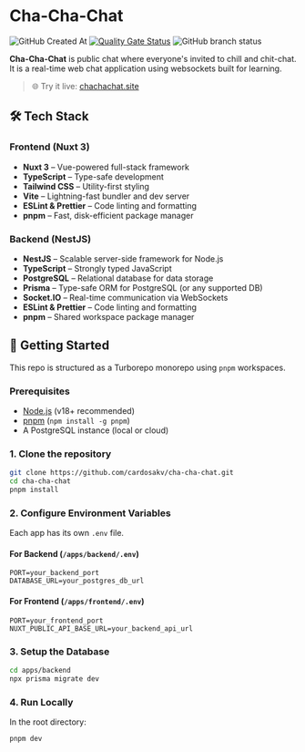 # Cha-Cha-Chat

![GitHub Created At](https://img.shields.io/github/created-at/cardosakv/cha-cha-chat)
[![Quality Gate Status](https://sonarcloud.io/api/project_badges/measure?project=cardosakv_cha-cha-chat&metric=alert_status)](https://sonarcloud.io/summary/new_code?id=cardosakv_cha-cha-chat)
![GitHub branch status](https://img.shields.io/github/checks-status/cardosakv/cha-cha-chat/master)

**Cha-Cha-Chat** is public chat where everyone's invited to chill and chit-chat. It is a real-time web chat application using websockets built for learning.

> 🌐 Try it live: [chachachat.site](https://chachachat.site)

## 🛠️ Tech Stack

### Frontend (Nuxt 3)

- **Nuxt 3** – Vue-powered full-stack framework
- **TypeScript** – Type-safe development
- **Tailwind CSS** – Utility-first styling
- **Vite** – Lightning-fast bundler and dev server
- **ESLint & Prettier** – Code linting and formatting
- **pnpm** – Fast, disk-efficient package manager

### Backend (NestJS)

- **NestJS** – Scalable server-side framework for Node.js
- **TypeScript** – Strongly typed JavaScript
- **PostgreSQL** – Relational database for data storage
- **Prisma** – Type-safe ORM for PostgreSQL (or any supported DB)
- **Socket.IO** – Real-time communication via WebSockets
- **ESLint & Prettier** – Code linting and formatting
- **pnpm** – Shared workspace package manager

## 🚀 Getting Started

This repo is structured as a Turborepo monorepo using `pnpm` workspaces.

### Prerequisites

- [Node.js](https://nodejs.org/en/) (v18+ recommended)
- [pnpm](https://pnpm.io/) (`npm install -g pnpm`)
- A PostgreSQL instance (local or cloud)

### 1. Clone the repository

```bash
git clone https://github.com/cardosakv/cha-cha-chat.git
cd cha-cha-chat
pnpm install
```

### 2. Configure Environment Variables

Each app has its own `.env` file.

#### For Backend (`/apps/backend/.env`)

```env
PORT=your_backend_port
DATABASE_URL=your_postgres_db_url
```

#### For Frontend (`/apps/frontend/.env`)

```env
PORT=your_frontend_port
NUXT_PUBLIC_API_BASE_URL=your_backend_api_url
```

### 3. Setup the Database

```bash
cd apps/backend
npx prisma migrate dev
```

### 4. Run Locally

In the root directory:

```bash
pnpm dev
```
